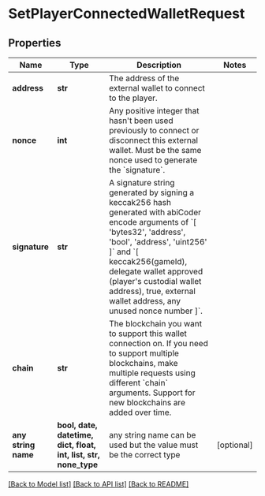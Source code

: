 # SetPlayerConnectedWalletRequest


## Properties
Name | Type | Description | Notes
------------ | ------------- | ------------- | -------------
**address** | **str** | The address of the external wallet to connect to the player. | 
**nonce** | **int** | Any positive integer that hasn&#39;t been used previously to connect or disconnect this external wallet. Must be the same nonce used to generate the &#x60;signature&#x60;. | 
**signature** | **str** | A signature string generated by signing a keccak256 hash generated with abiCoder encode arguments of &#x60;[ &#39;bytes32&#39;, &#39;address&#39;, &#39;bool&#39;, &#39;address&#39;, &#39;uint256&#39; ]&#x60; and &#x60;[ keccak256(gameId), delegate wallet approved (player&#39;s custodial wallet address), true, external wallet address, any unused nonce number ]&#x60;. | 
**chain** | **str** | The blockchain you want to support this wallet connection on. If you need to support multiple blockchains, make multiple requests using different &#x60;chain&#x60; arguments. Support for new blockchains are added over time. | 
**any string name** | **bool, date, datetime, dict, float, int, list, str, none_type** | any string name can be used but the value must be the correct type | [optional]

[[Back to Model list]](../README.md#documentation-for-models) [[Back to API list]](../README.md#documentation-for-api-endpoints) [[Back to README]](../README.md)


